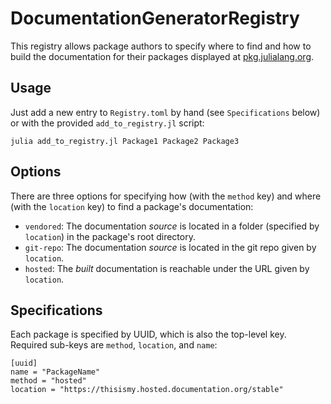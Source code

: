 # DocumentationGeneratorRegistry

This registry allows package authors to specify where to find and how to build the documentation for their
packages displayed at [pkg.julialang.org](https://pkg.julialang.org/docs/).

## Usage
Just add a new entry to `Registry.toml` by hand (see `Specifications` below) or with the provided `add_to_registry.jl` script:
```
julia add_to_registry.jl Package1 Package2 Package3
```

## Options

There are three options for specifying how (with the `method` key) and where (with the `location` key) to find a package's documentation:
- `vendored`: The documentation *source* is located in a folder (specified by `location`) in the package's root directory.
- `git-repo`: The documentation *source* is located in the git repo given by `location`.
- `hosted`: The *built* documentation is reachable under the URL given by `location`.

## Specifications

Each package is specified by UUID, which is also the top-level key. Required sub-keys are `method`, `location`, and `name`:
```
[uuid]
name = "PackageName"
method = "hosted"
location = "https://thisismy.hosted.documentation.org/stable"
```
